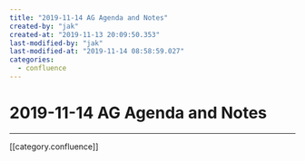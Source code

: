```yaml
---
title: "2019-11-14 AG Agenda and Notes"
created-by: "jak"
created-at: "2019-11-13 20:09:50.353"
last-modified-by: "jak"
last-modified-at: "2019-11-14 08:58:59.027"
categories:
  - confluence
---
```


# 2019-11-14 AG Agenda and Notes


---

[[category.confluence]]
